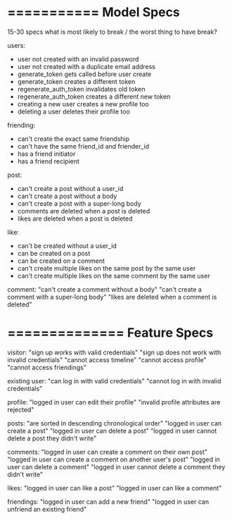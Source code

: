 ===========
Model Specs
===========

15-30 specs
what is most likely to break / the worst thing to have break?

users: 
- user not created with an invalid password
- user not created with a duplicate email address
- generate_token gets called before user create
- generate_token creates a different token
- regenerate_auth_token invalidates old token
- regenerate_auth_token creates a different new token
- creating a new user creates a new profile too
- deleting a user deletes their profile too


friending:
- can't create the exact same friendship
- can't have the same friend_id and friender_id
- has a friend initiator
- has a friend recipient


post:
- can't create a post without a user_id
- can't create a post without a body
- can't create a post with a super-long body
- comments are deleted when a post is deleted
- likes are deleted when a post is deleted


like: 
- can't be created without a user_id
- can be created on a post
- can be created on a comment
- can't create multiple likes on the same post by the same user
- can't create multiple likes on the same comment by the same user


comment:
"can't create a comment without a body"
"can't create a comment with a super-long body"
"likes are deleted when a comment is deleted"


==============
Feature Specs
==============

visitor:
"sign up works with valid credentials"
"sign up does not work with invalid credentials"
"cannot access timeline"
"cannot access profile"
"cannot access friendings"

existing user:
"can log in with valid credentials"
"cannot log in with invalid credentials"


profile:
"logged in user can edit their profile"
"invalid profile attributes are rejected"


posts:
"are sorted in descending chronological order"
"logged in user can create a post"
"logged in user can delete a post"
"logged in user cannot delete a post they didn't write"
 

comments:
"logged in user can create a comment on their own post"
"logged in user can create a comment on another user's post"
"logged in user can delete a comment"
"logged in user cannot delete a comment they didn't write"


likes:
"logged in user can like a post"
"logged in user can like a comment"



friendings:
"logged in user can add a new friend"
"logged in user can unfriend an existing friend"